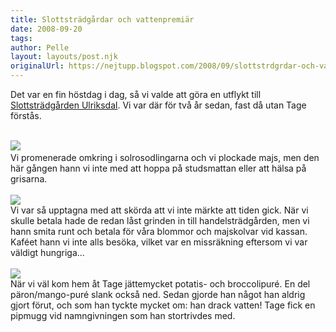 ```yaml
---
title: Slottsträdgårdar och vattenpremiär
date: 2008-09-20
tags: 	
author: Pelle
layout: layouts/post.njk
originalUrl: https://nejtupp.blogspot.com/2008/09/slottstrdgrdar-och-vattenpremir.html
---
```


Det var en fin höstdag i dag, så vi valde att göra en utflykt till <a href="http://www.rappne.nu/">Slottsträdgården Ulriksdal</a>. Vi var där för två år sedan, fast då utan Tage förstås.<br><br><div style="text-align: left;"><img src="../../../../img/_MG_8089_1024pix.jpg"><span style="font-size:100%;"><br>Vi promenerade omkring i solrosodlingarna och vi plockade majs, men den här gången hann vi inte med att hoppa på studsmattan eller att hälsa på grisarna. <br></span></div><br><img src="../../../../img/_MG_8120_1024pix.jpg"><br>Vi var så upptagna med att skörda att vi inte märkte att tiden gick. När vi skulle betala hade de redan låst grinden in till handelsträdgården, men vi hann smita runt och betala för våra blommor och majskolvar vid kassan. Kaféet hann vi inte alls besöka, vilket var en missräkning eftersom vi var väldigt hungriga...<br><br><img src="../../../../img/_MG_8106_1024pix.jpg"><br>När vi väl kom hem åt Tage jättemycket potatis- och broccolipuré. En del päron/mango-puré slank också ned. Sedan gjorde han något han aldrig gjort förut, och som han tyckte mycket om: han drack vatten! Tage fick en pipmugg vid namngivningen som han stortrivdes med.

